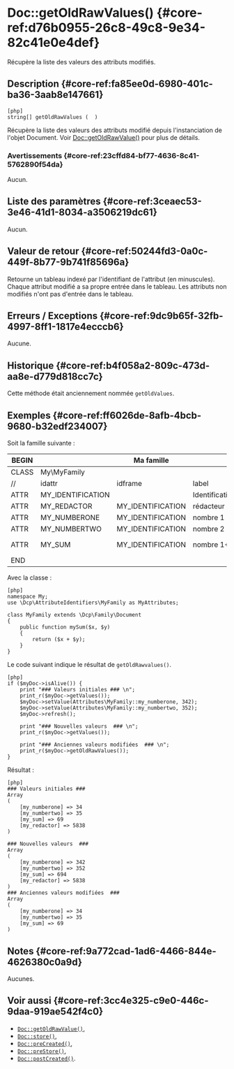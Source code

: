 # Doc::getOldRawValues() {#core-ref:d76b0955-26c8-49c8-9e34-82c41e0e4def}

<div class="short-description">

Récupère la liste des valeurs des attributs modifiés.

</div>

## Description {#core-ref:fa85ee0d-6980-401c-ba36-3aab8e147661}

    [php]
    string[] getOldRawValues (  )

Récupère la liste des valeurs des attributs modifié depuis l'instanciation de
l'objet Document. Voir [Doc::getOldRawValue()][docgetOldValue] pour plus de
détails.

### Avertissements {#core-ref:23cffd84-bf77-4636-8c41-5762890f54da}

Aucun.

## Liste des paramètres {#core-ref:3ceaec53-3e46-41d1-8034-a3506219dc61}

Aucun.

## Valeur de retour {#core-ref:50244fd3-0a0c-449f-8b77-9b741f85696a}

Retourne un tableau indexé par l'identifiant de l'attribut (en minuscules).
Chaque attribut modifié a sa propre entrée dans le tableau. Les attributs non
modifiés n'ont pas d'entrée dans le tableau.

## Erreurs / Exceptions {#core-ref:9dc9b65f-32fb-4997-8ff1-1817e4ecccb6}

Aucune.

## Historique {#core-ref:b4f058a2-809c-473d-aa8e-d779d818cc7c}

Cette méthode était anciennement nommée `getOldValues`.

## Exemples {#core-ref:ff6026de-8afb-4bcb-9680-b32edf234007}

Soit la famille suivante :

| BEGIN |                   |     Ma famille    |                 |     | MYFAMILY |         |     |     |     |                                     |     |
| ----- | ----------------- | ----------------- | --------------- | --- | -------- | ------- | --- | --- | --- | ----------------------------------- | --- |
| CLASS | My\MyFamily       |                   |                 |     |          |         |     |     |     |                                     |     |
| //    | idattr            | idframe           | label           | T   | A        | type    | ord | vis | ... | phpfunc                             |     |
| ATTR  | MY_IDENTIFICATION |                   | Identification  | N   | N        | frame   | 10  | W   |     |                                     |     |
| ATTR  | MY_REDACTOR       | MY_IDENTIFICATION | rédacteur       | N   | N        | account | 30  | W   |     |                                     |     |
| ATTR  | MY_NUMBERONE      | MY_IDENTIFICATION | nombre 1        | Y   | N        | int     | 20  | W   |     |                                     |     |
| ATTR  | MY_NUMBERTWO      | MY_IDENTIFICATION | nombre 2        | N   | N        | int     | 30  | W   |     |                                     |     |
| ATTR  | MY_SUM            | MY_IDENTIFICATION | nombre 1&plus;2 | N   | N        | int     | 30  | R   |     | ::mySum(MY_NUMBERONE, MY_NUMBERTWO) |     |
| END   |                   |                   |                 |     |          |         |     |     |     |                                     |     |

Avec la classe :

    [php]
    namespace My;
    use \Dcp\AttributeIdentifiers\MyFamily as MyAttributes;
    
    class MyFamily extends \Dcp\Family\Document
    {
        public function mySum($x, $y)
        {
            return ($x + $y);
        }
    }

Le code suivant indique le résultat de `getOldRawvalues()`.

    [php]
    if ($myDoc->isAlive()) {
        print "### Valeurs initiales ### \n";
        print_r($myDoc->getValues());
        $myDoc->setValue(Attributes\MyFamily::my_numberone, 342);
        $myDoc->setValue(Attributes\MyFamily::my_numbertwo, 352);
        $myDoc->refresh();
        
        print "### Nouvelles valeurs  ### \n";
        print_r($myDoc->getValues());
        
        print "### Anciennes valeurs modifiées  ### \n";
        print_r($myDoc->getOldRawValues());
    }

Résultat :

    [php]
    ### Valeurs initiales ### 
    Array
    (
        [my_numberone] => 34
        [my_numbertwo] => 35
        [my_sum] => 69
        [my_redactor] => 5838
    )
    
    ### Nouvelles valeurs  ### 
    Array
    (
        [my_numberone] => 342
        [my_numbertwo] => 352
        [my_sum] => 694
        [my_redactor] => 5838
    )
    ### Anciennes valeurs modifiées  ### 
    Array
    (
        [my_numberone] => 34
        [my_numbertwo] => 35
        [my_sum] => 69
    )

## Notes {#core-ref:9a772cad-1ad6-4466-844e-4626380c0a9d}

Aucunes.

## Voir aussi {#core-ref:3cc4e325-c9e0-446c-9daa-919ae542f4c0}


*   [`Doc::getOldRawValue()`][docgetOldValue],
*   [`Doc::store()`][docstore],
*   [`Doc::preCreated()`][docprecreated],
*   [`Doc::preStore()`][docprestore],
*   [`Doc::postCreated()`][docpostcreated].

<!-- links -->
[docstore]:         #core-ref:b8540d13-ece6-4e9e-9b72-6a56bca9da12
[docpostcreated]:   #core-ref:b8f80e6b-a374-4bf4-bc76-47290cd69c45 "Hameçon Doc::postCreated()"
[docpoststore]:     #core-ref:99520a31-0aef-4bc6-b20a-114737059d17 "Hameçon Doc::postStore()"
[docprestore]:      #core-ref:3517da95-82fe-4adb-8bc4-ef49ca55edb0 "Hameçon Doc::preStore()"
[docprecreated]:    #core-ref:e85aa9d4-5e62-4a60-9d1c-f60433301747 "Hameçon Doc::preCreated()"
[docprerefresh]:    #core-ref:580d6be1-6b6a-439b-abd7-34b26cfaf2e5 "Hameçon Doc::preRefresh()"
[docpostrefresh]:   #core-ref:9352c534-3691-41e3-b293-599db8e9a4fd "Hameçon Doc::postRefresh()"
[docrevise]:        #core-ref:882e3730-0483-4dbc-9b9d-0d0b5cc31d38
[docsetattrvalue]:  #core-ref:1e766800-b2e1-462b-9793-b0261ede8677
[docclearValue]:    #core-ref:30b0592f-f0cd-498f-bc5f-301891c297e0
[docsetvalue]:      #core-ref:febc397f-e629-4d47-955d-27cab8f4ed2f
[docaddarrayrow]:   #core-ref:d75110cb-24f6-4810-9b62-45ce6fd99e70
[rawValueToArray]:  #core-ref:5f4c4ac5-7429-4d07-94d0-245fe63cbfe5
[docgetOldValue]:   #core-ref:dccf7c64-8f4f-4c4a-8d0d-79b21b924848
